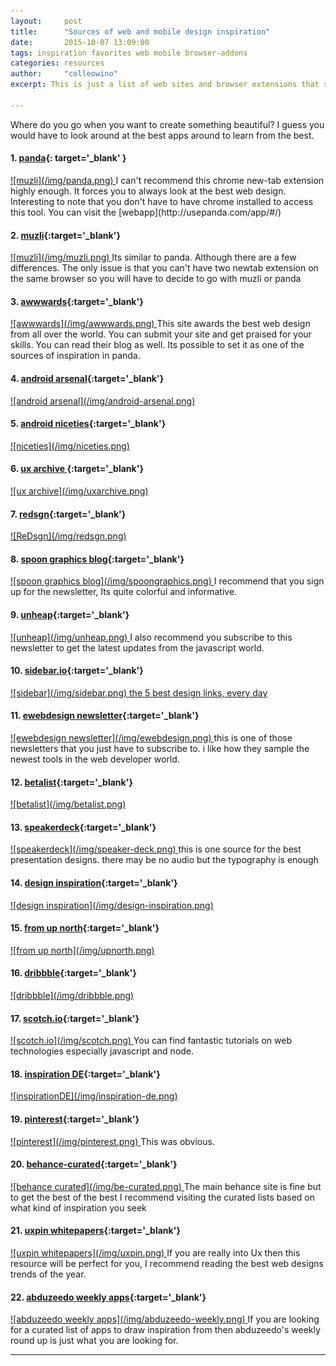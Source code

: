 ```yaml
---
layout:     post
title:      "Sources of web and mobile design inspiration"
date:       2015-10-07 13:09:00
tags: inspiration favorites web mobile browser-addons
categories: resources
author:     "colleowino"
excerpt: This is just a list of web sites and browser extensions that showcase the best digital designs and helps keep you in the loop regarding web/mobile trends.

---
```

Where do you go when you want to create something beautiful? I guess you would have to look around at the best apps around to learn from the best. 

#### 1. [panda](http://www.usepanda.com/){: target='_blank' }
<a target="_blank" href="http://www.usepanda.com/">
![muzli](/img/panda.png)
</a>
	I can't recommend this chrome new-tab extension highly enough. It forces you to always look at the best web design. Interesting to note that you don't have to have chrome installed to access this tool. You can visit the [webapp](http://usepanda.com/app/#/)

#### 2. [muzli](http://muz.li/){:target='_blank'} 
<a target="_blank" href="http://muz.li/">
![muzli](/img/muzli.png)
</a>
	Its similar to panda. Although there are a few differences. The only issue is that you can't have two newtab extension on the same browser so you will have to decide to go with muzli or panda 

#### 3. [awwwards](http://www.awwwards.com/){:target='_blank'}
<a target="_blank" href="http://www.awwwards.com">
![awwwards](/img/awwwards.png)
</a>
	This site awards the best web design from all over the world. You can submit your site and get praised for your skills. You can read their blog as well. Its possible to set it as one of the sources of inspiration in panda.

#### 4. [android arsenal](https://android-arsenal.com/){:target='_blank'}
<a target="_blank" href="https://android-arsenal.com/">
![android arsenal](/img/android-arsenal.png)
</a>

#### 5. [android niceties](http://androidniceties.tumblr.com/){:target='_blank'}
<a target="_blank" href="http://androidniceties.tumblr.com/">
![niceties](/img/niceties.png)
</a>

#### 6. [ux archive ](http://uxarchive.com/){:target='_blank'}
<a target="_blank" href="http://uxarchive.com/">
![ux archive](/img/uxarchive.png)
</a>

#### 7. [redsgn](http://redsgn.co/){:target='_blank'}
<a target="_blank" href="http://redsgn.co/">
![ReDsgn](/img/redsgn.png)
</a>

#### 8. [spoon graphics blog](http://blog.spoongraphics.co.uk/){:target='_blank'}
<a target="_blank" href="http://blog.spoongraphics.co.uk/">
![spoon graphics blog](/img/spoongraphics.png)
</a>
I recommend that you sign up for the newsletter, Its quite colorful and informative.

#### 9. [unheap](http://www.unheap.com/){:target='_blank'}
<a target="_blank" href="http://www.unheap.com/">
![unheap](/img/unheap.png)
</a>
I also recommend you subscribe to this newsletter to get the latest updates from the javascript world.

#### 10. [sidebar.io](http://sidebar.io/){:target='_blank'}
<a target="_blank" href="http://sidebar.io/">
![sidebar](/img/sidebar.png) the 5 best design links, every day
</a>

#### 11. [ewebdesign newsletter](http://ewebdesign.com/weekly-newsletters-archive/){:target='_blank'}
<a target="_blank" href="http://ewebdesign.com/weekly-newsletters-archive/">
![ewebdesign newsletter](/img/ewebdesign.png)
</a>
	this is one of those newsletters that you just have to subscribe to. i like how they sample the newest tools in the web developer world.

#### 12. [betalist](http://betalist.com/){:target='_blank'}
<a target="_blank" href="http://betalist.com/">
![betalist](/img/betalist.png)
</a>

#### 13. [speakerdeck](https://speakerdeck.com/){:target='_blank'}
<a target="_blank" href="https://speakerdeck.com">
![speakerdeck](/img/speaker-deck.png)
</a>
	this is one source for the best presentation designs. there may be no audio but the typography is enough 

#### 14. [design inspiration](http://designspiration.net){:target='_blank'}
<a target="_blank" href="http://designspiration.net">
![design inspiration](/img/design-inspiration.png)
</a>

#### 15. [from up north](http://fromupnorth.com){:target='_blank'}
<a target="_blank" href="http://fromupnorth.com">
![from up north](/img/upnorth.png)
</a>

#### 16. [dribbble](https://dribbble.com/){:target='_blank'}
<a target="_blank" href="https://dribbble.com/">
![dribbble](/img/dribbble.png)
</a>

#### 17. [scotch.io](https://scotch.io){:target='_blank'}
<a target="_blank" href="https://scotch.io">
![scotch.io](/img/scotch.png)
</a>
You can find fantastic tutorials on web technologies especially javascript and node.

#### 18. [inspiration DE](http://www.inspirationde.com){:target='_blank'}
<a target="_blank" href="http://www.inspirationde.com">
![inspirationDE](/img/inspiration-de.png)
</a>

#### 19. [pinterest](https://www.pinterest.com){:target='_blank'}
<a target="_blank" href="https://www.pinterest.com">
![pinterest](/img/pinterest.png)
</a>
This was obvious.

#### 20. [behance-curated](https://www.behance.net/galleries/curated){:target='_blank'}
<a target="_blank" href="https://www.behance.net/galleries/curated">
![behance curated](/img/be-curated.png)
</a>
The main behance site is fine but to get the best of the best I recommend visiting the
curated lists based on what kind of inspiration you seek

#### 21. [uxpin whitepapers](http://studio.uxpin.com/ebooks/){:target='_blank'}
<a target="_blank" href="http://studio.uxpin.com/ebooks/">
![uxpin whitepapers](/img/uxpin.png)
</a>
If you are really into Ux then this resource will be perfect for you, I recommend reading
the best web designs trends of the year.

#### 22. [abduzeedo weekly apps](http://abduzeedo.com/tags/weekly-apps){:target='_blank'}
<a target="_blank" href="http://abduzeedo.com/tags/weekly-apps">
![abduzeedo weekly apps](/img/abduzeedo-weekly.png)
</a>
If you are looking for a curated list of apps to draw inspiration from then abduzeedo's
weekly round up is just what you are looking for.

-----

